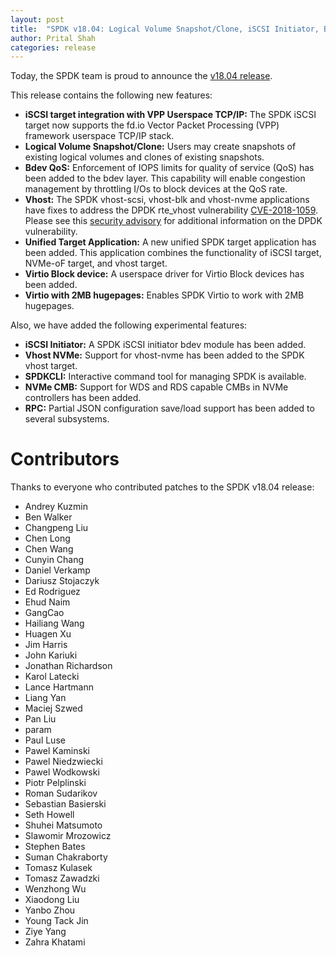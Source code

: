 ```yaml
---
layout: post
title:  "SPDK v18.04: Logical Volume Snapshot/Clone, iSCSI Initiator, Bdev QoS, VPP Userspace TCP/IP"
author: Prital Shah
categories: release
---
```


Today, the SPDK team is proud to announce the [v18.04 release](https://github.com/spdk/spdk/releases/tag/v18.04).

This release contains the following new features:

- **iSCSI target integration with VPP Userspace TCP/IP:** The SPDK iSCSI target now supports the fd.io Vector Packet Processing (VPP) framework userspace TCP/IP stack.
- **Logical Volume Snapshot/Clone:** Users may create snapshots of existing logical volumes and clones of existing snapshots.
- **Bdev QoS:** Enforcement of IOPS limits for quality of service (QoS) has been added to the bdev layer. This capability will enable congestion management by throttling I/Os to block devices at the QoS rate.
- **Vhost:** The SPDK vhost-scsi, vhost-blk and vhost-nvme applications have fixes to address the DPDK rte_vhost vulnerability [CVE-2018-1059](http://cve.mitre.org/cgi-bin/cvename.cgi?name=cve-2018-1059). Please see this [security advisory](https://access.redhat.com/security/cve/cve-2018-1059) for additional information on the DPDK vulnerability.
- **Unified Target Application:** A new unified SPDK target application has been added. This application combines the functionality of iSCSI target, NVMe-oF target, and vhost target.
- **Virtio Block device:** A userspace driver for Virtio Block devices has been added.
- **Virtio with 2MB hugepages:** Enables SPDK Virtio to work with 2MB hugepages.

Also, we have added the following experimental features:
- **iSCSI Initiator:** A SPDK iSCSI initiator bdev module has been added.
- **Vhost NVMe:** Support for vhost-nvme has been added to the SPDK vhost target.
- **SPDKCLI:** Interactive command tool for managing SPDK is available.
- **NVMe CMB:** Support for WDS and RDS capable CMBs in NVMe controllers has been added.
- **RPC:** Partial JSON configuration save/load support has been added to several subsystems.

# Contributors

Thanks to everyone who contributed patches to the SPDK v18.04 release:

- Andrey Kuzmin
- Ben Walker
- Changpeng Liu
- Chen Long
- Chen Wang
- Cunyin Chang
- Daniel Verkamp
- Dariusz Stojaczyk
- Ed Rodriguez
- Ehud Naim
- GangCao
- Hailiang Wang
- Huagen Xu
- Jim Harris
- John Kariuki
- Jonathan Richardson
- Karol Latecki
- Lance Hartmann
- Liang Yan
- Maciej Szwed
- Pan Liu
- param
- Paul Luse
- Pawel Kaminski
- Pawel Niedzwiecki
- Pawel Wodkowski
- Piotr Pelplinski
- Roman Sudarikov
- Sebastian Basierski
- Seth Howell
- Shuhei Matsumoto
- Slawomir Mrozowicz
- Stephen Bates
- Suman Chakraborty
- Tomasz Kulasek
- Tomasz Zawadzki
- Wenzhong Wu
- Xiaodong Liu
- Yanbo Zhou
- Young Tack Jin
- Ziye Yang
- Zahra Khatami
